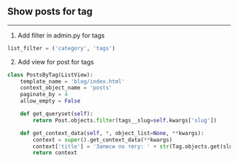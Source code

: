 ## Show posts for tag

---

1. Add filter in admin.py for tags

```python
list_filter = ('category', 'tags')
```

2. Add view for post for tags

```python
class PostsByTag(ListView):
    template_name = 'blog/index.html'
    context_object_name = 'posts'
    paginate_by = 4
    allow_empty = False

    def get_queryset(self):
        return Post.objects.filter(tags__slug=self.kwargs['slug'])

    def get_context_data(self, *, object_list=None, **kwargs):
        context = super().get_context_data(**kwargs)
        context['title'] = 'Записи по тегу: ' + str(Tag.objects.get(slug=self.kwargs['slug']))
        return context
```